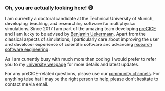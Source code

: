 ### Oh, you are actually looking here! 😅

I am currently a doctoral candidate at the Technical University of Munich, developing, teaching, and researching software for multiphysics simulations. Since 2017 I am part of the amazing team developing [preCICE](https://github.com/precice/) and I am lucky to be advised by [Benjamin Uekermann](https://github.com/uekerman). Apart from the classical aspects of simulations, I particularly care about improving the user and developer experience of scientific software and advancing [research software engineering](https://de-rse.org/en/).

As I am currently busy with much more than coding, I would prefer to refer you to my [university webpage](https://www.in.tum.de/en/i05/people/personen/gerasimos-chourdakis/) for more details and latest updates.

For any preCICE-related questions, please use our [community channels](https://precice.org/community-channels.html). For anything telse hat I may be the right person to help, please don't hesitate to contact me via email.
